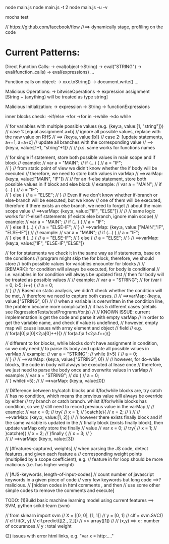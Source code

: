 node main.js
node main.js -t 2
node main.js -u -v

<!-- unit test command for JSDetector -->
mocha test

// https://github.com/facebook/flow
//==> dynamically stage, profiling on the code


Current Patterns:
================================================================
Direct Function Calls:
	-> eval(object->String)
	-> eval("STRING")
	-> eval(function_calls)
	-> eval(expressions)
	...

Function calls on object:
	-> xxx.toString()
	-> document.write()
	...

Malicious Operations:
	-> bitwiseOperations
	-> expression assignment
	[String + (anything) will be treated as type string]

Malicious Initialization:
	-> expression
	-> String
	-> functionExpressions


inner blocks check:
	->if/else
	->for
	->for in
	->while
	->do while


<!-- updates for variables with multiple possibe values -->
// for variables with multiple possible values (e.g. {key:a, value:[1, "string"]})
// case 1:  [equal assignment a=b]
// 		 ignore all possible values, replace with the new value on RHS
//		 ==> {key:a, value:[b]}
// case 2:  [update statements, a+=1, a=a+c]
//		 update all branches with the corresponding value
//		 ==> {key:a, value:[1+1, "string"+1]}
//
// p.s. same works for functions names

<!-- if blocks -->
// for single if statement, store both possible values in main scope and if block
// example:
//		   	var a = "MAIN";
// 		   	if (...) {
//				a = "IF";	
//			}
// from static point of view we didn't know whether the if body will be executed
// therefore, we need to store both values in varMap
// ==>varMap: {key:a, value:["MAIN", "IF"]}
//
// for an if-else statement, store both possible values in if block and else block
// example:
//		   	var a = "MAIN";
// 		   	if (...) {
//				a = "IF";	
//			} else {
//				a = "ELSE";
//			}
// Even if we don't know whether if-branch or else-branch will be executed, but we know
// one of them will be executed, therefore if there exists an else branch, we need to forget
// about the main scope value
// ==>varMap: {key:a, value:["IF", "ELSE"]}
//
//
// same logic works for if-elseif statements (if exists else branch, ignore main scope)
// example:
//		   	var a = "MAIN";
// 		   	if (...) {
//				a = "IF";	
//			} else if (...) {
//				a = "ELSE-IF";
//			}
// ==>varMap: {key:a, value:["MAIN","IF", "ELSE-IF"]}
//
// example:
//		   	var a = "MAIN";
// 		   	if (...) {
//				a = "IF";	
//			} else if (...) {
//				a = "ELSE-IF";
//			} else {
//				a = "ELSE";
//			}
// ==>varMap: {key:a, value:["IF", "ELSE-IF","ELSE"]}


<!-- for blocks -->
// for for statements we check it in the same way as if statements, base on the conditions
// program might skip the for block, therefore, we should store
// both possible values for variables encounter for blocks
//
// [REMARK]: for condition will always be executed, for body is conditional
//			 i.e. variables in for condition will always be updated first
//			 then for body will be treated as possible values
//
// example:
//		   	var a = "STRING";
// 		   	for (var i = 0; i>5; i++) {
//				a = 0;	
//			}
//
// Based on static analysis, we didn't check whether the condition will be met,
// therefore we need to capture both cases.
//
// ==>varMap: {key:a, value:["STRING", 0]}
//
// when a variable is overwritten in the condition line, the problem became more complicated
// it has 5 different cases (details see RegressionTests/testPrograms/for.js)
//
// KNOWN ISSUE: current implementation is get the code and parse it with empty varMap
//				in order to get the variable name, and check if value is undefined, 
//				however, empty map will cause issues with array element and object
//				field 
//		e.g. 	
//				for(a[0];a[0]<2;a[0]++){} 
//				for(a.f;a.f<2;a.f++){} 


<!-- while blocks -->
// different to for blocks, while blocks don't have assignment in condition, so we only need
// to parse its body and update all possible values in varMap
// example:
//		   	var a = "STRING";
// 		   	while (i>5) {
//				a = 0;	
//			}
//
// ==>varMap: {key:a, value:["STRING", 0]}
//
// however, for do-while blocks, the code in body will always be executed at lease once
// therefore, we just need to parse the body once and overwrite values in varMap
// example:
//		   	var a = "STRING";
// 		   	do {
//				a = 0;	
//			} while(i>5);
//
// ==>varMap: {key:a, value:[0]}



<!-- try catch finally blocks -->
// Difference between try/catch blocks and if/for/while blocks are, try catch
// has no condition, which means the previous value will always be override by either
// try branch or catch branch. whilst if/for/while blocks has condition, so we 
// still need to record previous value in the varMap
//
// example:
//			var x = 0;
//			try{
//				x = 1;
//			}catch(e){
//				x = 2;
//			}
//
// ==>varMap: {key:x, value:[1, 2]}
//
// however there exists finally block and if the same variable is updated in the 
// finally block (exists finally block), then update varMap only store the finally 
// value
//			var x = 0;
//			try{
//				x = 1;
//			}catch(e){
//				x = 2;
//			}finally {
//              x = 3;
//        	}   
// 
// ==>varMap: {key:x, value:[3]}


<!-- Machine Learning Matrices 1-->
// [#features-captured, weights]
// when parsing the JS code, detect features, and given each feature a
// corresponding weight points (multiplied by a scope coefficient), e.g.
// feature in for loop should be more malicious (i.e. has higher weight)


<!-- Machine Learning Matrices 2-->
// [#JS-keywords, length-of-input-codes]
// count number of javascript keywords in a given piece of code
// very few keywords but long code ==>? malicious.
// [hidden codes in html comments <!-- malicious JS codes -->, and then 
// use some other simple codes to remove the comments and execute]



TODO:
 (1)Build basic machine learning model using current features
	==> SVM, python scikit-learn (svm)

//	from sklearn import svm
//	X = [[0, 0], [1, 1]]
//	y = [0, 1]
//	clf = svm.SVC()
//	clf.fit(X, y)
//	clf.predict([[2., 2.]])
//	>> array([1])
//
//   (x,y) ==> x : number of occurances
//		   y : total weight

 (2) issues with error html links, e.g. "var x = http:...."

